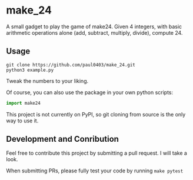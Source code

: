 # make_24
A small gadget to play the game of make24.
Given 4 integers, with basic arithmetic operations alone (add, subtract, multiply, divide), compute 24.


## Usage
```
git clone https://github.com/paul0403/make_24.git
python3 example.py
```

Tweak the numbers to your liking.

Of course, you can also use the package in your own python scripts:
```python
import make24
```

This project is not currently on PyPI, so git cloning from source is the only way to use it. 


## Development and Conribution
Feel free to contribute this project by submitting a pull request. 
I will take a look.

When submitting PRs, please fully test your code by running 
`make pytest`